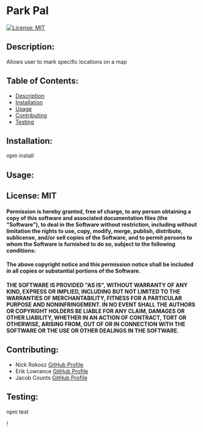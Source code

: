 # Park Pal

[![License: MIT](https://img.shields.io/badge/License-MIT-yellow.svg)](https://opensource.org/licenses/MIT) 

    
## Description: 
Allows user to mark specific locations on a map

## Table of Contents:

* [Description](#description)
* [Installation](#installation)
* [Usage](#usage)
* [Contributing](#contributing)
* [Testing](#testing)

## Installation: 
npm install

## Usage: 



## License: MIT

#### Permission is hereby granted, free of charge, to any person obtaining a copy of this software and associated documentation files (the "Software"), to deal in the Software without restriction, including without limitation the rights to use, copy, modify, merge, publish, distribute, sublicense, and/or sell copies of the Software, and to permit persons to whom the Software is furnished to do so, subject to the following conditions:

#### The above copyright notice and this permission notice shall be included in all copies or substantial portions of the Software.

#### THE SOFTWARE IS PROVIDED "AS IS", WITHOUT WARRANTY OF ANY KIND, EXPRESS OR IMPLIED, INCLUDING BUT NOT LIMITED TO THE WARRANTIES OF MERCHANTABILITY, FITNESS FOR A PARTICULAR PURPOSE AND NONINFRINGEMENT. IN NO EVENT SHALL THE AUTHORS OR COPYRIGHT HOLDERS BE LIABLE FOR ANY CLAIM, DAMAGES OR OTHER LIABILITY, WHETHER IN AN ACTION OF CONTRACT, TORT OR OTHERWISE, ARISING FROM, OUT OF OR IN CONNECTION WITH THE SOFTWARE OR THE USE OR OTHER DEALINGS IN THE SOFTWARE.

## Contributing: 
 * Nick Rokosz [GitHub Profile](https://github.com/nicholasrokosz)
 * Erik Lowrance [GitHub Profile](https://github.com/eriklowrance)
 * Jacob Counts [GitHub Profile](https://github.com/jacobcounts)

## Testing: 
npm test

! [](screenshot.png)


